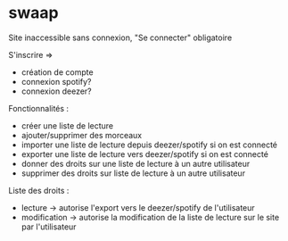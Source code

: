 # swaap
Site inaccessible sans connexion, "Se connecter" obligatoire

S'inscrire =>
- création de compte 
- connexion spotify?
- connexion deezer?

Fonctionnalités :
- créer une liste de lecture 
- ajouter/supprimer des morceaux
- importer une liste de lecture depuis deezer/spotify si on est connecté
- exporter une liste de lecture vers deezer/spotify si on est connecté
- donner des droits sur une liste de lecture à un autre utilisateur
- supprimer des droits sur liste de lecture à un autre utilisateur

Liste des droits :
- lecture -> autorise l'export vers le deezer/spotify de l'utilisateur
- modification -> autorise la modification de la liste de lecture sur le site par l'utilisateur